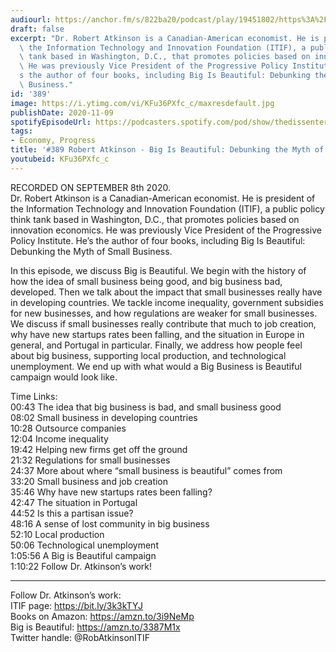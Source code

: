 ```yaml
---
audiourl: https://anchor.fm/s/822ba20/podcast/play/19451802/https%3A%2F%2Fd3ctxlq1ktw2nl.cloudfront.net%2Fstaging%2F2020-8-11%2Fe57ba3b4-2824-3448-acaa-e174646d2af4.m4a
draft: false
excerpt: "Dr. Robert Atkinson is a Canadian-American economist. He is president of\
  \ the Information Technology and Innovation Foundation (ITIF), a public policy think\
  \ tank based in Washington, D.C., that promotes policies based on innovation economics.\
  \ He was previously Vice President of the Progressive Policy Institute. He\u2019\
  s the author of four books, including Big Is Beautiful: Debunking the Myth of Small\
  \ Business."
id: '389'
image: https://i.ytimg.com/vi/KFu36PXfc_c/maxresdefault.jpg
publishDate: 2020-11-09
spotifyEpisodeUrl: https://podcasters.spotify.com/pod/show/thedissenter/episodes/389-Robert-Atkinson---Big-Is-Beautiful-Debunking-the-Myth-of-Small-Business-ejg4eq
tags:
- Economy, Progress
title: '#389 Robert Atkinson - Big Is Beautiful: Debunking the Myth of Small Business'
youtubeid: KFu36PXfc_c
---
```

<div class="timelinks">

RECORDED ON SEPTEMBER 8th 2020.  
Dr. Robert Atkinson is a Canadian-American economist. He is president of the Information Technology and Innovation Foundation (ITIF), a public policy think tank based in Washington, D.C., that promotes policies based on innovation economics. He was previously Vice President of the Progressive Policy Institute. He’s the author of four books, including Big Is Beautiful: Debunking the Myth of Small Business.

In this episode, we discuss Big is Beautiful. We begin with the history of how the idea of small business being good, and big business bad, developed. Then we talk about the impact that small businesses really have in developing countries. We tackle income inequality, government subsidies for new businesses, and how regulations are weaker for small businesses. We discuss if small businesses really contribute that much to job creation, why have new startups rates been falling, and the situation in Europe in general, and Portugal in particular. Finally, we address how people feel about big business, supporting local production, and technological unemployment. We end up with what would a Big Business is Beautiful campaign would look like.

Time Links:  
<time>00:43</time> The idea that big business is bad, and small business good  
<time>08:02</time> Small business in developing countries  
<time>10:28</time> Outsource companies  
<time>12:04</time> Income inequality  
<time>19:42</time> Helping new firms get off the ground  
<time>21:32</time> Regulations for small businesses  
<time>24:37</time> More about where “small business is beautiful” comes from  
<time>33:20</time> Small business and job creation  
<time>35:46</time> Why have new startups rates been falling?  
<time>42:47</time> The situation in Portugal  
<time>44:52</time> Is this a partisan issue?  
<time>48:16</time> A sense of lost community in big business  
<time>52:10</time> Local production  
<time>50:06</time> Technological unemployment  
<time>1:05:56</time> A Big is Beautiful campaign  
<time>1:10:22</time> Follow Dr. Atkinson’s work!

---

Follow Dr. Atkinson’s work:  
ITIF page: https://bit.ly/3k3kTYJ  
Books on Amazon: https://amzn.to/3i9NeMp  
Big is Beautiful: https://amzn.to/3387M1x  
Twitter handle: @RobAtkinsonITIF
</div>

